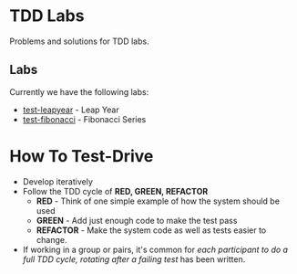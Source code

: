 # TDD Labs

Problems and solutions for TDD labs.

## Labs

Currently we have the following labs:

* [test-leapyear](leap-year/README.md) - Leap Year
* [test-fibonacci](fibonacci/README.md) - Fibonacci Series

# How To Test-Drive

* Develop iteratively
* Follow the TDD cycle of __RED, GREEN, REFACTOR__
    - __RED__ - Think of one simple example of how the system should be used
    - __GREEN__ - Add just enough code to make the test pass
    - __REFACTOR__ - Make the system code as well as tests easier to change.
* If working in a group or pairs, it's common for _each participant to do a full TDD cycle, rotating after a failing test_ has been written.
